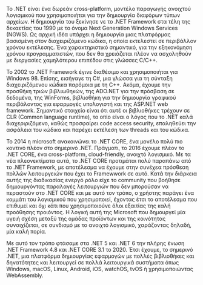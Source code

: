 Το .NET είναι ένα δωρεάν cross-platform, μοντέλο παραγωγής ανοιχτού λογισμικού που χρησιμοποιήται για την δημιουργία διαφόρων τύπων αρχείων. Η δημιουργία του ξεκίνησε νε το .NET Framework στα τέλη της δεκαετίας του 1990 με το όνομα Next Generation Windows Services (NGWS). Ως αρχική ιδέα υπάρχει η δημιουργία μιας πλατφόρμας βασισμένη στον  διαχειριζόμενο κώδικα, η οποία εκτελεστεί σε περιβάλλον χρόνου εκτέλεσης. Ένα χαρακτηριστικό σημαντικό, για την εξηκονόμηση χρόνου προγραμματιστών, που δεν θα χρειάζεται πλέον να ασχοληθούν με διεργασίες χαμηλότερου επιπέδου στις γλώσσες C/C++.


Το 2002 το .NET Framework έγινε διαθέσιμο και χρησιμοποιήται για Windows 98. Επίσης, εισήγαγε τη C#, μια γλώσσα για τη σύνταξη διαχειριζόμενου κώδικα παρόμοια με τη C++. Ακόμα, έχουμε την προσθήκη τριών βιβλιωθηκών, της ADO.NET για την πρόσβαση σε δεδομένα, της WinForms, βιβλιοθήκη για την δημιουργία γραφικού περιβάλοντος για εφαρμογές υπολογιστή και της ASP.NET web framework. Σημαντικό στοιχείο είναι ότι αυτέ οι βιβλιοθήκες τρέχουν σε CLR (Common language runtime), το οπίο είναι ο λόγος που το .NET καλά διαχεριριζόμενο, καθώς προσφαίρει code access security, επαληθεύει την ασφάλεια του κώδικα και παρέχει εκτέλεση των threads και του κώδικα.


Το 2014 η microsoft ανακοινώνει το .NET CORE, ένα μονέλο πολύ πιο κοντινό πλέον στο σημερινό .ΝΕΤ. Πράγματι, το 2016 έχουμε πλέον το .NET CORE, ένα cross-platform, cloud-friendly, ανοιχτό λογισμικό. Με τα νέα πλεονεκτίματα αυτά, το .NET CORE προτιμάται πολύ παραπάνω από το .NET Framework, με αποτέλεσμα να έχουμε στην συνέχεα πρόσθεση πολλών λειτουργειών που έχει το Framewwork σε αυτό. Κατά την  διάρκεια αυτής της διαδικασίας ενεργό ρόλο είχε το community που βοήθησε δημιουργόντας παραλαγές λειτουργιών που δεν μπορούσαν να περαστούν στο .NET CORE και με αυτό τον τρόπο, ο χρήστης παράγει ένα κομμάτι του λογισμικού που χρησιμοποιεί, έχοντας έτσι το αποτέλεσμα που επιθυμεί και όχι κάτι που χρησιμοποιούνε όλοι εξαιτίας της καλή προόθησης προιόντος. Η  λογική αυτή της Microsoft που δημουργεί μία υγειή σχέση μεταξύ της ομάδας προϊόντων και της κοινότητας συναιχίζεται, σε συνδισμό με το ανοιχτό λογισμικό, χαράζοντας δηλαδή, μία καλή πορία.


Με αυτό τον τρόπο φτάσαμε στα .NET 5 και .NET 6 την πλήρης ένωση .NET Framework 4.8 και .NET CORE 3.1 το 2020. Έτσι έχουμε, το σημερινό .ΝΕΤ, μια πλατφόρμα δημιουργίας εφαρμογών με πολλές βιβλιοθήκες και δηνατότητες και λειτουργεί σε πολλά λειτουργικά συστήματα όπως Windows, macOS, Linux, Android, iOS, watchOS, tvOS ή χρησιμοποιώντας WebAssembly. 




